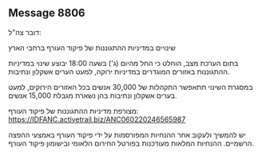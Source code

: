 ## Message 8806

דובר צה"ל:

שינויים במדיניות ההתגוננות של פיקוד העורף ברחבי הארץ

בתום הערכת מצב, הוחלט כי החל מהיום (ג') בשעה 18:00 יבוצע שינוי במדיניות ההתגוננות באזורים המוגדרים במדיניות ירוקה, למעט הערים אשקלון ונתיבות.

במסגרת השינוי תתאפשר התקהלות של 30,000 אנשים בכל האזורים הירוקים, למעט בערים אשקלון ונתיבות בהן נשארת מגבלת 15,000 אנשים.

מצורפת מדיניות ההתגוננות של פיקוד העורף: https://IDFANC.activetrail.biz/ANC060220246565987

יש להמשיך ולעקוב אחר ההנחיות המפורסמות על ידי פיקוד העורף באמצעי ההפצה הרשמיים. ההנחיות המלאות מעודכנות בפורטל החירום הלאומי ובישומון פיקוד העורף.


